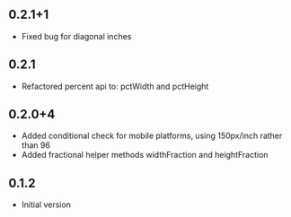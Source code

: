 ## 0.2.1+1

- Fixed bug for diagonal inches

## 0.2.1

- Refactored percent api to: pctWidth and pctHeight

## 0.2.0+4

- Added conditional check for mobile platforms, using 150px/inch rather than 96
- Added fractional helper methods widthFraction and heightFraction

## 0.1.2

- Initial version
